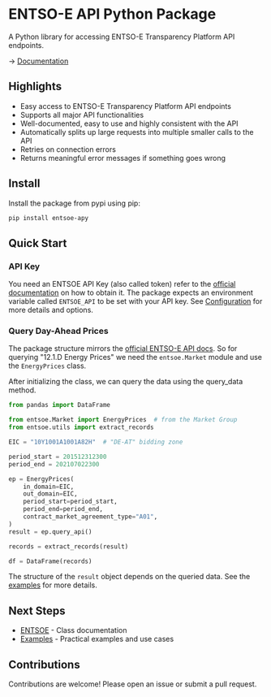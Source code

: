 # ENTSO-E API Python Package

A Python library for accessing ENTSO-E Transparency Platform API endpoints.

-> [Documentation](https://entsoe-apy.berrisch.biz/)

## Highlights

- Easy access to ENTSO-E Transparency Platform API endpoints
- Supports all major API functionalities
- Well-documented, easy to use and highly consistent with the API
- Automatically splits up large requests into multiple smaller calls to the API
- Retries on connection errors
- Returns meaningful error messages if something goes wrong

## Install

Install the package from pypi using pip:

```sh
pip install entsoe-apy
```

## Quick Start

### API Key

You need an ENTSOE API Key (also called token) refer to the [official documentation](https://transparencyplatform.zendesk.com/hc/en-us/articles/12845911031188-How-to-get-security-token) on how to obtain it. The package expects an environment variable called `ENTSOE_API` to be set with your API key. See [Configuration](docs/configuration.md) for more details and options.

### Query Day-Ahead Prices

The package structure mirrors the [official ENTSO-E API docs](https://documenter.getpostman.com/view/7009892/2s93JtP3F6). So for querying "12.1.D Energy Prices" we need the `entsoe.Market` module and use the `EnergyPrices` class.

After initializing the class, we can query the data using the query_data method.

```python
from pandas import DataFrame

from entsoe.Market import EnergyPrices  # from the Market Group
from entsoe.utils import extract_records

EIC = "10Y1001A1001A82H"  # "DE-AT" bidding zone

period_start = 201512312300
period_end = 202107022300

ep = EnergyPrices(
    in_domain=EIC,
    out_domain=EIC,
    period_start=period_start,
    period_end=period_end,
    contract_market_agreement_type="A01",
)
result = ep.query_api()

records = extract_records(result) 

df = DataFrame(records)
```

The structure of the `result` object depends on the queried data. See the [examples](docs/examples.md) for more details.

## Next Steps

- [ENTSOE](docs/ENTSOE/index.md) - Class documentation
- [Examples](docs/examples.md) - Practical examples and use cases


## Contributions

Contributions are welcome! Please open an issue or submit a pull request.